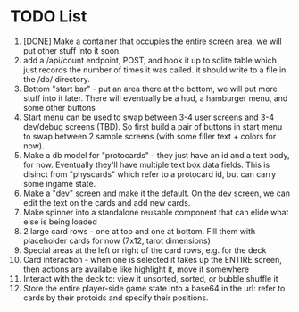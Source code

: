 # TODO List

1. [DONE] Make a container that occupies the entire screen area, we will put other stuff into it soon.
2. add a /api/count endpoint, POST, and hook it up to sqlite table which just records the number of times it was called. it should write to a file in the /db/ directory.
3. Bottom "start bar" - put an area there at the bottom, we will put more stuff into it later. There will eventually be a hud, a hamburger menu, and some other buttons
4. Start menu can be used to swap between 3-4 user screens and 3-4 dev/debug screens (TBD). So first build a pair of buttons in start menu to swap between 2 sample screens (with some filler text + colors for now).
5. Make a db model for "protocards" - they just have an id and a text body, for now. Eventually they'll have multiple text box data fields. This is disinct from "physcards" which refer to a protocard id, but can carry some ingame state.
6. Make a "dev" screen and make it the default. On the dev screen, we can edit the text on the cards and add new cards.
7. Make spinner into a standalone reusable component that can elide what else is being loaded
8. 2 large card rows - one at top and one at bottom. Fill them with placeholder cards for now (7x12, tarot dimensions)
9. Special areas at the left or right of the card rows, e.g. for the deck
10. Card interaction - when one is selected it takes up the ENTIRE screen, then actions are available like highlight it, move it somewhere
11. Interact with the deck to: view it unsorted, sorted, or bubble shuffle it
12. Store the entire player-side game state into a base64 in the url: refer to cards by their protoids and specify their positions.
